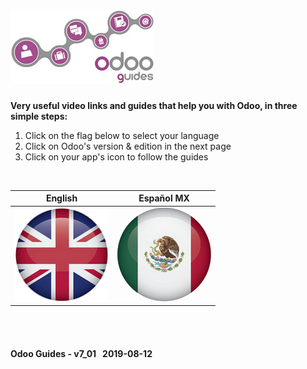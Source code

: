 # ![Odoo Guides in &#x03C8;Code](/doc/img/logo_odoo_guides_mini.jpg "Please click on the flags below")
**Very useful video links and guides that help you with Odoo, in three simple steps:**  
1. Click on the flag below to select your language  
2. Click on Odoo's version & edition in the next page  
3. Click on your app's icon to follow the guides  

<br>

| English | Español MX |
| :---: | :---: |
| [ ![en-uk](/doc/img/flg/en-uk-flg-btn-big.png)](/en-uk/en-uk-guides-menu.md "Read Odoo Guides in English") | [![es-mx](/doc/img/flg/es-mx-flg-btn-big.png)](/es-mx/es-mx-guides-menu.md "Leer las Guías Odoo en español MX") |


<br><br>
#### Odoo Guides - v7_01 &nbsp; 2019-08-12
 
